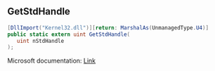## GetStdHandle

```csharp
[DllImport("Kernel32.dll")][return: MarshalAs(UnmanagedType.U4)]
public static extern uint GetStdHandle(
   uint nStdHandle
);
```

Microsoft documentation: [Link](https://docs.microsoft.com/en-us/windows/console/getstdhandle)
